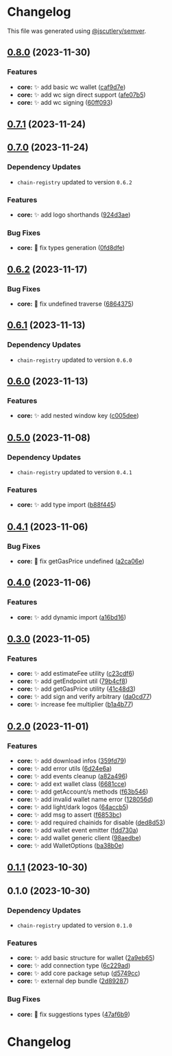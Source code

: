 # Changelog

This file was generated using [@jscutlery/semver](https://github.com/jscutlery/semver).

## [0.8.0](https://github.com/nabla-studio/quirks/compare/core@0.7.1...core@0.8.0) (2023-11-30)


### Features

* **core:** :sparkles: add basic wc wallet ([caf9d7e](https://github.com/nabla-studio/quirks/commit/caf9d7e64e035ea9cec8ddbe2b8bef68863e3faf))
* **core:** :sparkles: add wc sign direct support ([afe07b5](https://github.com/nabla-studio/quirks/commit/afe07b5406ad6486edd11c1a7aa84c0f05f31fb6))
* **core:** :sparkles: add wc signing ([60ff093](https://github.com/nabla-studio/quirks/commit/60ff093ca1db6e355e6efd5b651061e007147666))

## [0.7.1](https://github.com/nabla-studio/quirks/compare/core@0.7.0...core@0.7.1) (2023-11-24)

## [0.7.0](https://github.com/nabla-studio/quirks/compare/core@0.6.2...core@0.7.0) (2023-11-24)

### Dependency Updates

* `chain-registry` updated to version `0.6.2`

### Features

* **core:** :sparkles: add logo shorthands ([924d3ae](https://github.com/nabla-studio/quirks/commit/924d3aeeaa06d252f03a4d90f7ea37664277ac87))


### Bug Fixes

* **core:** :bug: fix types generation ([0fd8dfe](https://github.com/nabla-studio/quirks/commit/0fd8dfe07948a18ff3e4425be5c8a6a94d044b80))

## [0.6.2](https://github.com/nabla-studio/quirks/compare/core@0.6.1...core@0.6.2) (2023-11-17)


### Bug Fixes

* **core:** :bug: fix undefined traverse ([6864375](https://github.com/nabla-studio/quirks/commit/6864375834702f2bdd2ecc4e6b3243016cea6577))

## [0.6.1](https://github.com/nabla-studio/quirks/compare/core@0.6.0...core@0.6.1) (2023-11-13)

### Dependency Updates

* `chain-registry` updated to version `0.6.0`
## [0.6.0](https://github.com/nabla-studio/quirks/compare/core@0.5.0...core@0.6.0) (2023-11-13)


### Features

* **core:** :sparkles: add nested window key ([c005dee](https://github.com/nabla-studio/quirks/commit/c005dee4c813496f5c8ba85ee9d326411de7a250))

## [0.5.0](https://github.com/nabla-studio/quirks/compare/core@0.4.1...core@0.5.0) (2023-11-08)

### Dependency Updates

* `chain-registry` updated to version `0.4.1`

### Features

* **core:** :sparkles: add type import ([b88f445](https://github.com/nabla-studio/quirks/commit/b88f4456e47750e35053c1371d8050ddf849cc23))

## [0.4.1](https://github.com/nabla-studio/quirks/compare/core@0.4.0...core@0.4.1) (2023-11-06)


### Bug Fixes

* **core:** :bug: fix getGasPrice undefined ([a2ca06e](https://github.com/nabla-studio/quirks/commit/a2ca06e28a6da9aca58b60ce72c0aa32f9bd3bbd))

## [0.4.0](https://github.com/nabla-studio/quirks/compare/core@0.3.0...core@0.4.0) (2023-11-06)


### Features

* **core:** :sparkles: add dynamic import ([a16bd16](https://github.com/nabla-studio/quirks/commit/a16bd168b6124115b624115e8fd01aa6812ad076))

## [0.3.0](https://github.com/nabla-studio/quirks/compare/core@0.2.0...core@0.3.0) (2023-11-05)


### Features

* **core:** :sparkles: add estimateFee utility ([c23cdf6](https://github.com/nabla-studio/quirks/commit/c23cdf6775f492a7797176216eb72eb7a4991c96))
* **core:** :sparkles: add getEndpoint util ([79b4cf8](https://github.com/nabla-studio/quirks/commit/79b4cf82f58df75cb4ce1820fb50e6dd244d399a))
* **core:** :sparkles: add getGasPrice utility ([41c48d3](https://github.com/nabla-studio/quirks/commit/41c48d35df1466091d7e4881d0589022afc45c4b))
* **core:** :sparkles: add sign and verify arbitrary ([da0cd77](https://github.com/nabla-studio/quirks/commit/da0cd779e86ff5bdefabdc1099e8a5dfded674f3))
* **core:** :sparkles: increase fee multiplier ([b1a4b77](https://github.com/nabla-studio/quirks/commit/b1a4b773441103e60bf75b400567606c381fd854))

## [0.2.0](https://github.com/nabla-studio/quirks/compare/core@0.1.1...core@0.2.0) (2023-11-01)


### Features

* **core:** :sparkles: add download infos ([359fd79](https://github.com/nabla-studio/quirks/commit/359fd7985b1374b71d04c9f9d44fc6b3324e938c))
* **core:** :sparkles: add error utils ([6d24e6a](https://github.com/nabla-studio/quirks/commit/6d24e6a1addfcb10bab704d12205409ee69b12ca))
* **core:** :sparkles: add events cleanup ([a82a496](https://github.com/nabla-studio/quirks/commit/a82a4963362fe281c65fb3d8bd9dbdf99b6bff48))
* **core:** :sparkles: add ext wallet class ([6681cce](https://github.com/nabla-studio/quirks/commit/6681cce76e70955768a280f39fe5c55c853e8b13))
* **core:** :sparkles: add getAccount/s methods ([f63b546](https://github.com/nabla-studio/quirks/commit/f63b54688fe1cd1f5333b723f598cf3a41d2e9d9))
* **core:** :sparkles: add invalid wallet name error ([128056d](https://github.com/nabla-studio/quirks/commit/128056dd3c691a3ae3edc85060ed97c48cb255db))
* **core:** :sparkles: add light/dark logos ([64accb5](https://github.com/nabla-studio/quirks/commit/64accb552b8853805ebefc843a4a0ae15b153d0c))
* **core:** :sparkles: add msg to assert ([f6853bc](https://github.com/nabla-studio/quirks/commit/f6853bc93962f51c9b4e9e117d420d299c1556a2))
* **core:** :sparkles: add required chainids for disable ([ded8d53](https://github.com/nabla-studio/quirks/commit/ded8d53cafd9f2d6a121c3d1c8377973386684e0))
* **core:** :sparkles: add wallet event emitter ([fdd730a](https://github.com/nabla-studio/quirks/commit/fdd730aab6a7e4967f15200c641dd9355c403ee4))
* **core:** :sparkles: add wallet generic client ([98aedbe](https://github.com/nabla-studio/quirks/commit/98aedbec84cd516fe48f6bc4b523562532bfe5fd))
* **core:** :sparkles: add WalletOptions ([ba38b0e](https://github.com/nabla-studio/quirks/commit/ba38b0ee6bae24cba2471f54af587da07d915f78))

## [0.1.1](https://github.com/nabla-studio/quirks/compare/core@0.1.0...core@0.1.1) (2023-10-30)

## 0.1.0 (2023-10-30)

### Dependency Updates

* `chain-registry` updated to version `0.1.0`

### Features

* **core:** :sparkles: add basic structure for wallet ([2a9eb65](https://github.com/nabla-studio/quirks/commit/2a9eb65f12f3f1d85b8823ac7b398b92c4eb21bd))
* **core:** :sparkles: add connection type ([6c229ad](https://github.com/nabla-studio/quirks/commit/6c229ad397b1b537498ceece40595df74157f1d3))
* **core:** :sparkles: add core package setup ([d5749cc](https://github.com/nabla-studio/quirks/commit/d5749ccf0122f26f3e79679c8a094aa666d1a91b))
* **core:** :sparkles: external dep bundle ([2d89287](https://github.com/nabla-studio/quirks/commit/2d89287b9a73de48e035fdcd0f2c7aa3ce71377b))


### Bug Fixes

* **core:** :bug: fix suggestions types ([47af6b9](https://github.com/nabla-studio/quirks/commit/47af6b9b800c0619f9927ec24e041a3f69415290))

# Changelog
